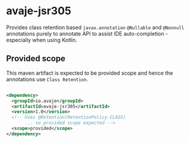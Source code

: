 # avaje-jsr305

Provides class retention based `javax.annotation` `@Nullable` and `@Nonnull` annotations 
purely to annotate API to assist IDE auto-completion - especially when using Kotlin.

## Provided scope

This maven artifact is expected to be provided scope and hence the annotations use `Class Retention`.

```xml

<dependency>
  <groupId>io.avaje</groupId>
  <artifactId>avaje-jsr305</artifactId>
  <version>1.0</version>
  <!-- Uses @Retention(RetentionPolicy.CLASS) 
       ... so provided scope expected -->
  <scope>provided</scope>  
</dependency>

``` 
